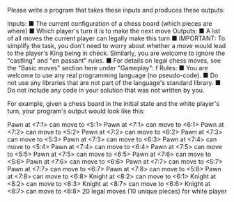 Please write a program that takes these inputs and produces these outputs:

Inputs:
■	The current configuration of a chess board (which pieces are where)
■	Which player's turn it is to make the next move
Outputs:
■	A list of all moves the current player can legally make this turn
■	IMPORTANT: To simplify the task, you don't need to worry about whether a move would lead to the player's King being in check. Similarly, you are welcome to ignore the "castling" and "en passant" rules.
■	For details on legal chess moves, see the "Basic moves" section here under "Gameplay": f
Rules:
■	You are welcome to use any real programming language (no pseudo-code).
■	Do not use any libraries that are not part of the language's standard library.
■	Do not include any code in your solution that was not written by you.

For example, given a chess board in the initial state and the white player's turn, your program's output would look like this:

Pawn at <7:1> can move to <5:1>
Pawn at <7:1> can move to <6:1>
Pawn at <7:2> can move to <5:2>
Pawn at <7:2> can move to <6:2>
Pawn at <7:3> can move to <5:3>
Pawn at <7:3> can move to <6:3>
Pawn at <7:4> can move to <5:4>
Pawn at <7:4> can move to <6:4>
Pawn at <7:5> can move to <5:5>
Pawn at <7:5> can move to <6:5>
Pawn at <7:6> can move to <5:6>
Pawn at <7:6> can move to <6:6>
Pawn at <7:7> can move to <5:7>
Pawn at <7:7> can move to <6:7>
Pawn at <7:8> can move to <5:8>
Pawn at <7:8> can move to <6:8>
Knight at <8:2> can move to <6:1>
Knight at <8:2> can move to <6:3>
Knight at <8:7> can move to <6:6>
Knight at <8:7> can move to <6:8>
20 legal moves (10 unique pieces) for white player
